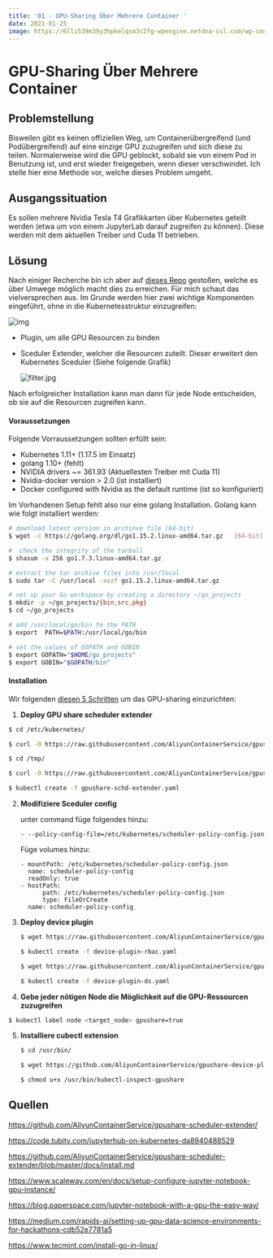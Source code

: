 ```yaml
---
title: '01 - GPU-Sharing Über Mehrere Container '
date: 2021-01-25
image: https://6lli539m39y3hpkelqsm3c2fg-wpengine.netdna-ssl.com/wp-content/uploads/2018/03/gpu-circuit-green_shutterstock_576941419_700x-675x380.jpg
---
```


# GPU-Sharing Über Mehrere Container 



## Problemstellung

Bisweilen gibt es keinen offiziellen Weg, um Containerübergreifend (und Podübergreifend) auf eine einzige GPU zuzugreifen und sich diese zu teilen. Normalerweise wird die GPU geblockt, sobald sie von einem Pod in Benutzung ist, und erst wieder freigegeben, wenn dieser verschwindet. Ich stelle hier eine Methode vor, welche dieses Problem umgeht. 



## Ausgangssituation

Es sollen mehrere Nvidia Tesla T4 Grafikkarten über Kubernetes geteilt werden (etwa um von einem JupyterLab darauf zugreifen zu können). Diese werden mit dem aktuellen Treiber und Cuda 11 betrieben. 



## Lösung

Nach einiger Recherche bin ich aber auf [dieses Repo](https://github.com/AliyunContainerService/gpushare-scheduler-extender/) gestoßen, welche es über Umwege möglich macht dies zu erreichen. Für mich schaut das vielversprechen aus. Im Grunde werden hier zwei wichtige Komponenten eingeführt, ohne in die Kubernetesstruktur einzugreifen: 

![img](https://github.com/AliyunContainerService/gpushare-scheduler-extender/raw/master/docs/designs/arch.jpg)



- Plugin, um alle GPU Resourcen zu binden

- Sceduler Extender, welcher die Resourcen zuteilt.  Dieser erweitert den Kubernetes Sceduler (Siehe folgende Grafik)

  ![filter.jpg](https://github.com/AliyunContainerService/gpushare-scheduler-extender/blob/master/docs/designs/filter.jpg?raw=true)

Nach erfolgreicher Installation kann man dann für jede Node entscheiden, ob sie auf die Resourcen zugreifen kann.

#### Voraussetzungen

Folgende Vorraussetzungen sollten erfüllt sein: 

- Kubernetes 1.11+ (1.17.5 im Einsatz)
- golang 1.10+ (fehlt)
- NVIDIA drivers ~= 361.93 (Aktuellesten Treiber mit Cuda 11)
- Nvidia-docker version > 2.0 (ist installiert)
- Docker configured with Nvidia as the default runtime (ist so konfiguriert)

Im Vorhandenen Setup fehlt also nur eine golang Installation. Golang kann wie folgt installiert werden:

```bash
# download latest version in archinve file (64-bit)
$ wget -c https://golang.org/dl/go1.15.2.linux-amd64.tar.gz   [64-bit]

#  check the integrity of the tarball
$ shasum -a 256 go1.7.3.linux-amd64.tar.gz

# extract the tar archive files into /usr/local
$ sudo tar -C /usr/local -xvzf go1.15.2.linux-amd64.tar.gz

# set up your Go workspace by creating a directory ~/go_projects
$ mkdir -p ~/go_projects/{bin,src,pkg}
$ cd ~/go_projects

# add /usr/local/go/bin to the PATH
$ export  PATH=$PATH:/usr/local/go/bin

# set the values of GOPATH and GOBIN
$ export GOPATH="$HOME/go_projects"
$ export GOBIN="$GOPATH/bin"
```

 

#### Installation

Wir folgenden [diesen 5 Schritten](https://github.com/AliyunContainerService/gpushare-scheduler-extender/blob/master/docs/install.md) um das GPU-sharing einzurichten:

1. **Deploy GPU share scheduler extender**

```bash
$ cd /etc/kubernetes/

$ curl -O https://raw.githubusercontent.com/AliyunContainerService/gpushare-scheduler-extender/master/config/scheduler-policy-config.json

$ cd /tmp/

$ curl -O https://raw.githubusercontent.com/AliyunContainerService/gpushare-scheduler-extender/master/config/gpushare-schd-extender.yaml

$ kubectl create -f gpushare-schd-extender.yaml
```



2. **Modifiziere Sceduler config**

   unter command füge folgendes hinzu:

   ```
   - --policy-config-file=/etc/kubernetes/scheduler-policy-config.json
   ```

   Füge volumes hinzu:

   ```
   - mountPath: /etc/kubernetes/scheduler-policy-config.json
     name: scheduler-policy-config
     readOnly: true
   - hostPath:
         path: /etc/kubernetes/scheduler-policy-config.json
         type: FileOrCreate
     name: scheduler-policy-config
   ```

   

3. **Deploy device plugin**

   ```bash
   $ wget https://raw.githubusercontent.com/AliyunContainerService/gpushare-device-plugin/master/device-plugin-rbac.yaml
   
   $ kubectl create -f device-plugin-rbac.yaml
   
   $ wget https://raw.githubusercontent.com/AliyunContainerService/gpushare-device-plugin/master/device-plugin-ds.yaml
   
   $ kubectl create -f device-plugin-ds.yaml
   ```

   

4.  **Gebe jeder nötigen Node die Möglichkeit auf die GPU-Ressourcen  zuzugreifen**

   ```bash
   $ kubectl label node <target_node> gpushare=true
   ```

   

5. **Installiere cubectl extension**

   ```bash
   $ cd /usr/bin/
   
   $ wget https://github.com/AliyunContainerService/gpushare-device-plugin/releases/download/v0.3.0/kubectl-inspect-gpushare
   
   $ chmod u+x /usr/bin/kubectl-inspect-gpushare
   ```

   

## Quellen

https://github.com/AliyunContainerService/gpushare-scheduler-extender/

https://code.tubitv.com/jupyterhub-on-kubernetes-da8940488529

https://github.com/AliyunContainerService/gpushare-scheduler-extender/blob/master/docs/install.md

https://www.scaleway.com/en/docs/setup-configure-jupyter-notebook-gpu-instance/

https://blog.paperspace.com/jupyter-notebook-with-a-gpu-the-easy-way/

https://medium.com/rapids-ai/setting-up-gpu-data-science-environments-for-hackathons-cdb52e7781a5

https://www.tecmint.com/install-go-in-linux/